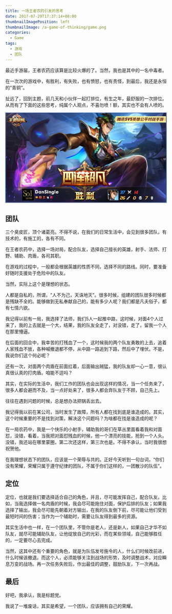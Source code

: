 ```yaml
---
title: 一场王者农药引发的思考
date: 2017-07-29T17:37:14+08:00
thumbnailImagePosition: left
thumbnailImage: /a-game-of-thinking/game.png
categories: 
  - Game
tags:
  - 游戏
  - 团队
---
```


最近手游届，王者农药应该算是比较火爆的了。当然，我也是其中的一名中毒者。
<!--more-->

在一次次的游戏中，有胜利，有失败，也有愤怒，也有责怪，到最后，我还是永恒的“青铜”。

扯远了，回到主题，前几天和小伙伴一起打排位，有生之年，最舒服的一次排位。从而有了下面的这些思考，纯属个人观点，不喜勿喷！额，其实也不会有人喷的。

![](/a-game-of-thinking/game.png)

## 团队

三个臭皮匠，顶个诸葛亮。不得不说，在我们的日常生活中，会见到很多团队，有技术的，有施工的，各有不同。

在王者农药中，选择一场对局，配合队友，选择自己擅长的英雄，射手、法师、打野、辅助、肉盾，各司其职。

在游戏的过程中，一般都会根据英雄的性质不同，选择不同的路线。同时，要准备好随时支援处于危险中的队友。

当然，实际上这个是理想的状态。

人都是自私的，所谓，“人不为己，天诛地灭”。很多时候，组建的团队很多时候都是残缺不全的。能够做到无私奉献自己的，能有多少人呢？我们都是凡夫俗子，都有七情六欲。

我记得以前有一局，我选择了法师，我们5人一起推中路，这时候，对面4个人过来了，我的上去就是一个大，结果，我的队友全走了，对没错，走了，留我一个人在那里懵逼。

在后面的回合中，我幸苦的打残血了一个，这时候我的两个队友勇敢的上去，追着人家残血不放，各种喊撤退都不停，从中路一路追到下路，然后中了埋伏。不是，我说你们这个何必呢？

还有一次，对面两个肉盾在前面扛着，后面输出贼猛，我的队友却一心一意，很认真很认真的打肉盾。咱能不逗吗？

其实，在实际的生活中，我们工作的团队也会出现这样的情况，当一个任务来了，很多人都会避而不及，当一点好处来了，很多人都会弃队友于不顾，自己先上。

往往在遇到问题的时候，总是想办法把锅丢出去。

我记得我以前在某公司，当时发生了故障，所有人都在找到底是谁造成的。其实，这个时候重要的不是找到对策，解决这个问题吗？为啥都在找是谁造成的呢？

在一局农药中，我是一个快乐的小射手，辅助我的哥们在草丛里面看着我和对面怼，没错，看着，当我把对面怼残血的时候，他一个漂亮的技能，抢到一个人头。没错，我还站在哪里蒙圈，第二次还这样，第三次也是。不得不承认，当时我很想祝贺他。

在我理想状态下的团队，应该是一个荣辱与共的。正好今天听到一句台词，“你们没有荣耀，荣耀只属于遵守纪律的团队，不属于你们这样的，一团散沙的队伍”。

## 定位

定位，也就是我们要选择适合自己的角色，并且，尽可能发挥自己，配合队友。比如，当我选择做一名肉盾的时候，我会尽可能拖住对面，保护后排的队友；如果我选择了输出，我会尽可能先朝着对方输出，在我的队友倒下前，尽可能让他们受到最短时间的伤害；当作为一个辅助时，需要让队友得到最多的资源。

其实生活中也一样，在一个团队里，不管你是老人，还是新人，如果自己才华不如队友，就尽可能辅助队友，让他绽放自己的光彩，而在某些领域，自己能够胜任的，一定要尽心去完成。

当然，这其中还有个重要的角色，就是为队伍发号施令的人，什么们时候改前进，什么时候该撤退。而这个人，必须能够关注到战场的形势，及时调整战术，对应瞬息万变的战场。再一次任务失败后，作出最佳的调整，鼓励队友，下一次再战。

## 最后

好吧，我承认，我是标题党。

我说了一堆废话，其实是希望，一个团队，应该拥有自己的荣耀。